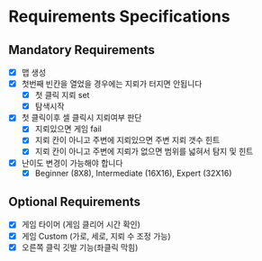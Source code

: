 # Requirements Specifications

## Mandatory Requirements
- [x] 맵 생성
- [x] 첫번째 빈칸을 열었을 경우에는 지뢰가 터지면 안됩니다 
    - [x] 첫 클릭 지뢰 set
    - [x] 탐색시작
- [x] 첫 클릭이후 셀 클릭시 지뢰여부 판단
  - [x] 지뢰있으면 게임 fail
  - [x] 지뢰 칸이 아니고 주변에 지뢰있으면 주변 지뢰 갯수 힌트
  - [x] 지뢰 칸이 아니고 주변에 지뢰가 없으면 범위를 넓혀서 탐지 및 힌트 
- [x] 난이도 변경이 가능해야 합니다
    - [x] Beginner (8X8), Intermediate (16X16), Expert (32X16)

## Optional Requirements
- [x] 게임 타이머 (게임 클리어 시간 확인)
- [x] 게임 Custom (가로, 세로, 지뢰 수 조정 가능)
- [x] 오른쪽 클릭 깃발 기능(좌클릭 막힘)